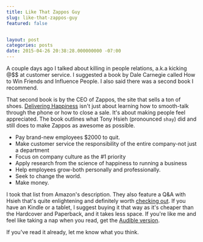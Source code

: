 ```yaml
---
title: Like That Zappos Guy
slug: like-that-zappos-guy
featured: false


layout: post
categories: posts
date: 2015-04-26 20:38:28.000000000 -07:00
---
```


A couple days ago I talked about killing in people relations, a.k.a kicking @$$ at customer service. I suggested a book by Dale Carnegie called How to Win Friends and Influence People. I also said there was a second book I recommend.

That second book is by the CEO of Zappos, the site that sells a ton of shoes. [Delivering Happiness](http://www.amazon.com/gp/product/B003JTHXN6/ref=as_li_tl?ie=UTF8&camp=1789&creative=390957&creativeASIN=B003JTHXN6&linkCode=as2&tag=jlymannet-20&linkId=F2YCPEVVP25QDMQI) isn't just about learning how to smooth-talk through the phone or how to close a sale. It's about making people feel appreciated. The book outlines what Tony Hsieh (pronounced `shay`) did and still does to make Zappos as awesome as possible.

- Pay brand-new employees $2000 to quit.
- Make customer service the responsibility of the entire company-not just a department
- Focus on company culture as the #1 priority
- Apply research from the science of happiness to running a business
- Help employees grow-both personally and professionally.
- Seek to change the world.
- Make money.

I took that list from Amazon's description. They also feature a Q&A with Hsieh that's quite enlightening and definitely worth [checking out](http://www.amazon.com/gp/product/B003JTHXN6/ref=as_li_tl?ie=UTF8&camp=1789&creative=390957&creativeASIN=B003JTHXN6&linkCode=as2&tag=jlymannet-20&linkId=F2YCPEVVP25QDMQI). If you have an Kindle or a tablet, I suggest buying it that way as it's cheaper than the Hardcover and Paperback, and it takes less space. If you're like me and feel like taking a nap when you read, get the [Audible version](http://www.amazon.com/gp/product/B003QADCNS/ref=as_li_tl?ie=UTF8&camp=1789&creative=390957&creativeASIN=B003QADCNS&linkCode=as2&tag=jlymannet-20&linkId=NTRBAV6C7SGGCZEJ).

If you've read it already, let me know what you think.

